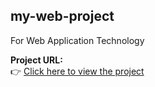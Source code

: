 ## my-web-project

For Web Application Technology

**Project URL:**  
👉 [Click here to view the project](https://ogosi454.github.io/my-web-project/)
